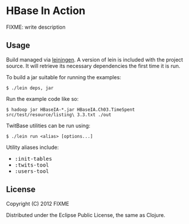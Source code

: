 # HBase In Action

FIXME: write description

## Usage

Build managed via [leiningen][1]. A version of lein is included with
the project source. It will retrieve its necessary dependencies the
first time it is run.

To build a jar suitable for running the examples:

    $ ./lein deps, jar

Run the example code like so:

    $ hadoop jar HBaseIA-*.jar HBaseIA.Ch03.TimeSpent src/test/resource/listing\ 3.3.txt ./out

[1]: https://github.com/technomancy/leiningen/tree/1.7.0

TwitBase utilities can be run using:

    $ ./lein run <alias> [options...]

Utility aliases include:

 - <tt>:init-tables</tt>
 - <tt>:twits-tool</tt>
 - <tt>:users-tool</tt>

## License

Copyright (C) 2012 FIXME

Distributed under the Eclipse Public License, the same as Clojure.
